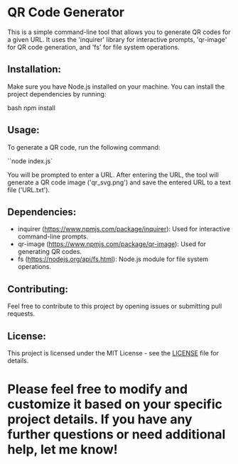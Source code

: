 # QR Code Generator

This is a simple command-line tool that allows you to generate QR codes for a given URL. It uses the 'inquirer' library for interactive prompts, 'qr-image' for QR code generation, and 'fs' for file system operations.

## Installation:

Make sure you have Node.js installed on your machine. You can install the project dependencies by running:

bash
npm install

## Usage:

To generate a QR code, run the following command:

``node index.js`

You will be prompted to enter a URL. After entering the URL, the tool will generate a QR code image ('qr_svg.png') and save the entered URL to a text file ('URL.txt').

## Dependencies:

- inquirer (https://www.npmjs.com/package/inquirer): Used for interactive command-line prompts.
- qr-image (https://www.npmjs.com/package/qr-image): Used for generating QR codes.
- fs (https://nodejs.org/api/fs.html): Node.js module for file system operations.

## Contributing:

Feel free to contribute to this project by opening issues or submitting pull requests.

## License:

This project is licensed under the MIT License - see the [LICENSE](LICENSE) file for details.

# Please feel free to modify and customize it based on your specific project details. If you have any further questions or need additional help, let me know!
